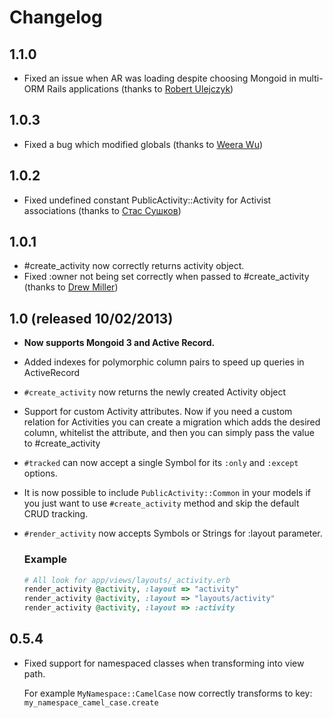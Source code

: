 # Changelog

## 1.1.0

* Fixed an issue when AR was loading despite choosing Mongoid in multi-ORM Rails applications (thanks to [Robert Ulejczyk](https://github.com/robuye))

## 1.0.3

* Fixed a bug which modified globals (thanks to [Weera Wu](https://github.com/wulab))

## 1.0.2

* Fixed undefined constant PublicActivity::Activity for Activist associations (thanks to [Стас Сушков](https://github.com/stas))

## 1.0.1

* #create_activity now correctly returns activity object.
* Fixed :owner not being set correctly when passed to #create_activity (thanks to [Drew Miller](https://github.com/mewdriller))

## 1.0 (released 10/02/2013)

* **Now supports Mongoid 3 and Active Record.**
* Added indexes for polymorphic column pairs to speed up queries in ActiveRecord
* `#create_activity` now returns the newly created Activity object
* Support for custom Activity attributes. Now if you need a custom relation for Activities you can
  create a migration which adds the desired column, whitelist the attribute, and then you can simply pass the value to #create_activity
* `#tracked` can now accept a single Symbol for its `:only` and `:except` options.
* It is now possible to include `PublicActivity::Common` in your models if you just want to use `#create_activity` method
  and skip the default CRUD tracking.
* `#render_activity` now accepts Symbols or Strings for :layout parameter.
  ### Example

  ```ruby
  # All look for app/views/layouts/_activity.erb
  render_activity @activity, :layout => "activity"
  render_activity @activity, :layout => "layouts/activity"
  render_activity @activity, :layout => :activity
  ```
## 0.5.4

* Fixed support for namespaced classes when transforming into view path.

  For example `MyNamespace::CamelCase` now correctly transforms to key: `my_namespace_camel_case.create`
